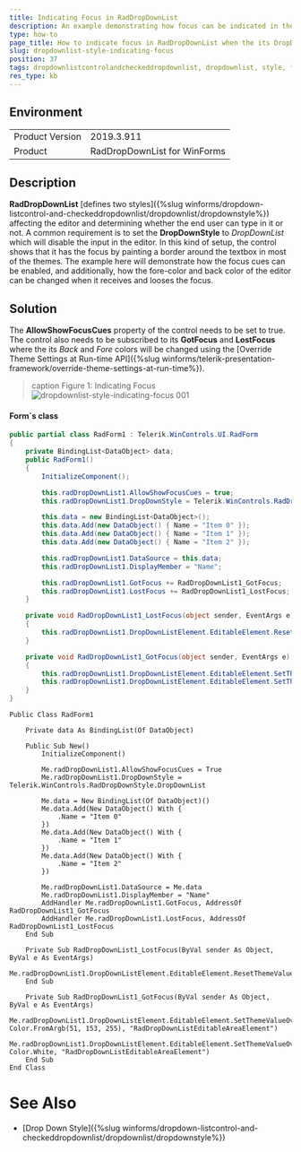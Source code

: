 ```yaml
---
title: Indicating Focus in RadDropDownList
description: An example demonstrating how focus can be indicated in the RadDropDownList when the its DropDownStyle property is set to DropDownList  
type: how-to 
page_title: How to indicate focus in RadDropDownList when the its DropDownStyle property is set to DropDownList
slug: dropdownlist-style-indicating-focus
position: 37
tags: dropdownlistcontrolandcheckeddropdownlist, dropdownlist, style, focus
res_type: kb
---
```


## Environment
<table>
	<tr>
		<td>Product Version</td>
		<td>2019.3.911</td>
	</tr>
	<tr>
		<td>Product</td>
		<td>RadDropDownList for WinForms</td>
	</tr>
</table>


## Description

**RadDropDownList** [defines two styles]({%slug winforms/dropdown-listcontrol-and-checkeddropdownlist/dropdownlist/dropdownstyle%}) affecting the editor and determining whether the end user can type in it or not. A common requirement is to set the **DropDownStyle** to *DropDownList* which will disable the input in the editor. In this kind of setup, the control shows that it has the focus by painting a border around the textbox in most of the themes. The example here will demonstrate how the focus cues can be enabled, and additionally, how the fore-color and back color of the editor can be changed when it receives and looses the focus.

## Solution

The **AllowShowFocusCues** property of the control needs to be set to true. The control also needs to be subscribed to its **GotFocus** and **LostFocus** where the its *Back* and *Fore* colors will be changed using the [Override Theme Settings at Run-time API]({%slug winforms/telerik-presentation-framework/override-theme-settings-at-run-time%}). 

>caption Figure 1: Indicating Focus
![dropdownlist-style-indicating-focus 001](images/dropdownlist-style-indicating-focus.gif)

#### Form`s class

````C#            
public partial class RadForm1 : Telerik.WinControls.UI.RadForm
{
    private BindingList<DataObject> data;
    public RadForm1()
    {
        InitializeComponent();

        this.radDropDownList1.AllowShowFocusCues = true;
        this.radDropDownList1.DropDownStyle = Telerik.WinControls.RadDropDownStyle.DropDownList;

        this.data = new BindingList<DataObject>();
        this.data.Add(new DataObject() { Name = "Item 0" });
        this.data.Add(new DataObject() { Name = "Item 1" });
        this.data.Add(new DataObject() { Name = "Item 2" });

        this.radDropDownList1.DataSource = this.data;
        this.radDropDownList1.DisplayMember = "Name";

        this.radDropDownList1.GotFocus += RadDropDownList1_GotFocus;
        this.radDropDownList1.LostFocus += RadDropDownList1_LostFocus;
    }

    private void RadDropDownList1_LostFocus(object sender, EventArgs e)
    {
        this.radDropDownList1.DropDownListElement.EditableElement.ResetThemeValueOverrides();
    }

    private void RadDropDownList1_GotFocus(object sender, EventArgs e)
    {
        this.radDropDownList1.DropDownListElement.EditableElement.SetThemeValueOverride(RadItem.BackColorProperty, Color.FromArgb(51, 153, 255), "RadDropDownListEditableAreaElement");
        this.radDropDownList1.DropDownListElement.EditableElement.SetThemeValueOverride(RadItem.ForeColorProperty, Color.White, "RadDropDownListEditableAreaElement");
    }
}

````
````VB.NET
Public Class RadForm1

    Private data As BindingList(Of DataObject)

    Public Sub New()
        InitializeComponent()

        Me.radDropDownList1.AllowShowFocusCues = True
        Me.radDropDownList1.DropDownStyle = Telerik.WinControls.RadDropDownStyle.DropDownList

        Me.data = New BindingList(Of DataObject)()
        Me.data.Add(New DataObject() With {
            .Name = "Item 0"
        })
        Me.data.Add(New DataObject() With {
            .Name = "Item 1"
        })
        Me.data.Add(New DataObject() With {
            .Name = "Item 2"
        })

        Me.radDropDownList1.DataSource = Me.data
        Me.radDropDownList1.DisplayMember = "Name"
        AddHandler Me.radDropDownList1.GotFocus, AddressOf RadDropDownList1_GotFocus
        AddHandler Me.radDropDownList1.LostFocus, AddressOf RadDropDownList1_LostFocus
    End Sub

    Private Sub RadDropDownList1_LostFocus(ByVal sender As Object, ByVal e As EventArgs)
        Me.radDropDownList1.DropDownListElement.EditableElement.ResetThemeValueOverrides()
    End Sub

    Private Sub RadDropDownList1_GotFocus(ByVal sender As Object, ByVal e As EventArgs)
        Me.radDropDownList1.DropDownListElement.EditableElement.SetThemeValueOverride(RadItem.BackColorProperty, Color.FromArgb(51, 153, 255), "RadDropDownListEditableAreaElement")
        Me.radDropDownList1.DropDownListElement.EditableElement.SetThemeValueOverride(RadItem.ForeColorProperty, Color.White, "RadDropDownListEditableAreaElement")
    End Sub
End Class

````

# See Also
* [Drop Down Style]({%slug winforms/dropdown-listcontrol-and-checkeddropdownlist/dropdownlist/dropdownstyle%})